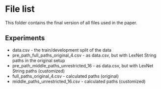 # File list

This folder contains the final version of all files used in the paper.

## Experiments

* data.csv - the train/development split of the data
* pre_path_full_paths_original_4.csv - as data.csv, but with LexNet String paths in the original setup
* pre_path_middle_paths_unrestricted_16 - as data.csv, but with LexNet String paths (customized)
* full_paths_original_4.csv - calculated paths (original)
* middle_paths_unrestricted_16.csv - calculated paths (customized)